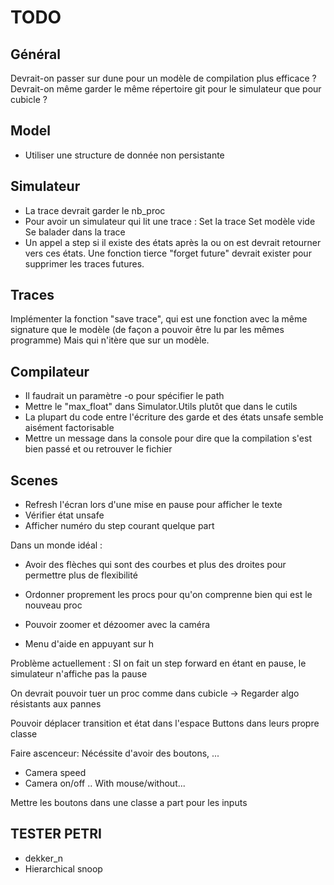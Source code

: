 # TODO

## Général

Devrait-on passer sur dune pour un modèle de compilation plus efficace ?
Devrait-on même garder le même répertoire git pour le simulateur que pour cubicle ?

## Model

- Utiliser une structure de donnée non persistante

## Simulateur

- La trace devrait garder le nb_proc
- Pour avoir un simulateur qui lit une trace : 
		Set la trace
		Set modèle vide
		Se balader dans la trace
- Un appel a step si il existe des états après la ou on est devrait retourner vers ces états. Une fonction tierce "forget future" devrait exister pour supprimer les traces futures.

## Traces

Implémenter la fonction "save trace", qui est une fonction avec la même signature que le modèle 
(de façon a pouvoir être lu par les mêmes programme)
Mais qui n'itère que sur un modèle.

## Compilateur

- Il faudrait un paramètre -o pour spécifier le path
- Mettre le "max_float" dans Simulator.Utils plutôt que dans le cutils
- La plupart du code entre l'écriture des garde et des états unsafe semble aisément factorisable
- Mettre un message dans la console pour dire que la compilation s'est bien passé et ou retrouver le fichier

## Scenes 

- Refresh l'écran lors d'une mise en pause pour afficher le texte
- Vérifier état unsafe 
- Afficher numéro du step courant quelque part

Dans un monde idéal : 
- Avoir des flèches qui sont des courbes et plus des droites pour permettre plus de flexibilité
- Ordonner proprement les procs pour qu'on comprenne bien qui est le nouveau proc

- Pouvoir zoomer et dézoomer avec la caméra
- Menu d'aide en appuyant sur h

Problème actuellement : SI on fait un step forward en étant en pause, le simulateur n'affiche pas la pause

On devrait pouvoir tuer un proc comme dans cubicle 
-> Regarder algo résistants aux pannes 

Pouvoir déplacer transition et état dans l'espace
Buttons dans leurs propre classe

Faire ascenceur:
Nécéssite d'avoir des boutons, ...

- Camera speed
- Camera on/off .. With mouse/without...

Mettre les boutons dans une classe a part pour les inputs

## TESTER PETRI

- dekker_n
- Hierarchical snoop

